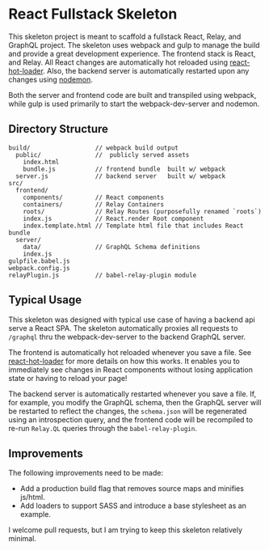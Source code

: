 React Fullstack Skeleton
========================

This skeleton project is meant to scaffold a fullstack React, Relay, and GraphQL project.
The skeleton uses webpack and gulp to manage the build and provide a great
development experience. The frontend stack is React, and Relay.
All React changes are automatically hot reloaded
using [react-hot-loader][1]. Also, the backend server is automatically
restarted upon any changes using [nodemon][2].

Both the server and frontend code are built and transpiled using webpack, while
gulp is used primarily to start the webpack-dev-server and nodemon.

## Directory Structure

```
build/                  // webpack build output
  public/               //  publicly served assets
    index.html
    bundle.js           // frontend bundle  built w/ webpack
  server.js             // backend server   built w/ webpack
src/
  frontend/
    components/         // React components
    containers/         // Relay Containers
    roots/              // Relay Routes (purposefully renamed `roots`)
    index.js            // React.render Root component
    index.template.html // Template html file that includes React bundle
  server/
    data/               // GraphQL Schema definitions
    index.js
gulpfile.babel.js
webpack.config.js
relayPlugin.js          // babel-relay-plugin module
```

## Typical Usage

This skeleton was designed with typical use case of having a backend api serve
a React SPA. The skeleton automatically proxies all requests to `/graphql` thru
the webpack-dev-server to the backend GraphQL server.

The frontend is automatically hot reloaded whenever you save a file. See
[react-hot-loader][1] for more details on how this works. It enables you to
immediately see changes in React components without losing application state
or having to reload your page!

The backend server is automatically restarted whenever you save a file.
If, for example, you modify the GraphQL schema, then the GraphQL server will
be restarted to reflect the changes, the `schema.json` will be regenerated
using an introspection query, and the frontend code will be recompiled
to re-run `Relay.QL` queries through the `babel-relay-plugin`.

## Improvements

The following improvements need to be made:

  * Add a production build flag that removes source maps and minifies js/html.
  * Add loaders to support SASS and introduce a base stylesheet as an example.

I welcome pull requests, but I am trying to keep this skeleton relatively minimal.

[1]: http://gaearon.github.io/react-hot-loader/
[2]: http://nodemon.io/